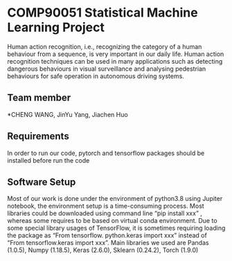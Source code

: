 # COMP90051 Statistical Machine Learning Project  
Human action recognition, i.e., recognizing the category of a human behaviour from a sequence, is very important in our daily life. Human action recognition techniques can be used in many applications such as detecting dangerous behaviours in visual surveillance and analysing pedestrian behaviours for safe operation in autonomous driving systems.



## Team member

*CHENG WANG, JinYu Yang, Jiachen Huo

## Requirements 
In order to run our code, pytorch and tensorflow packages should be installed before run the code


## Software Setup 

Most of our work is done under the environment of python3.8 using Jupiter notebook, the environment setup is a time-consuming process. Most libraries could be downloaded using command line “pip install xxx” , whereas some requires to be based on virtual conda environment. Due to some special library usages of TensorFlow, it is sometimes requiring loading the package as “From tensorflow. python.keras import xxx” instead of “From tensorflow.keras import xxx”. Main libraries we used are Pandas (1.0.5), Numpy (1.18.5), Keras (2.6.0), Sklearn (0.24.2), Torch (1.9.0) 
